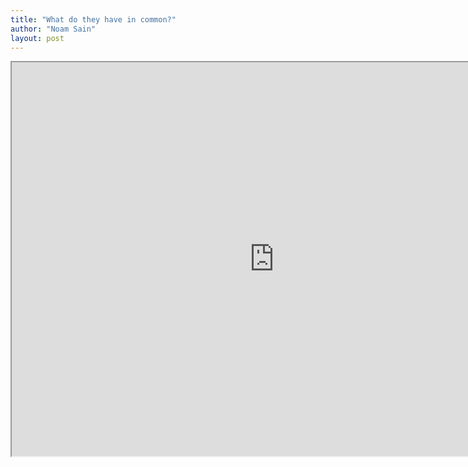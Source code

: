 ```yaml
---
title: "What do they have in common?"
author: "Noam Sain"
layout: post
---
```


<iframe height="630" src="https://www.youtube.com/embed/Rd8cRvZZv44?feature=oembed" title="What do they have in common?" width="840"></iframe>